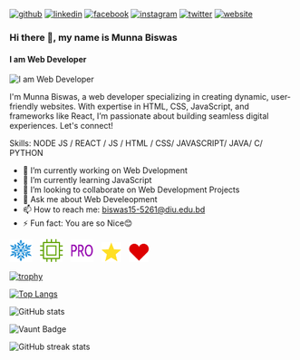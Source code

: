 [<img src='https://cdn.jsdelivr.net/npm/simple-icons@3.0.1/icons/github.svg' alt='github' height='40'>](https://github.com/munnabiswas99)  [<img src='https://cdn.jsdelivr.net/npm/simple-icons@3.0.1/icons/linkedin.svg' alt='linkedin' height='40'>](https://www.linkedin.com/in/munnabiswas99/)  [<img src='https://cdn.jsdelivr.net/npm/simple-icons@3.0.1/icons/facebook.svg' alt='facebook' height='40'>](https://www.facebook.com/munnabiswas999)  [<img src='https://cdn.jsdelivr.net/npm/simple-icons@3.0.1/icons/instagram.svg' alt='instagram' height='40'>](https://www.instagram.com/munnabiswas999/)  [<img src='https://cdn.jsdelivr.net/npm/simple-icons@3.0.1/icons/twitter.svg' alt='twitter' height='40'>](https://twitter.com/munnabiswas99)  [<img src='https://cdn.jsdelivr.net/npm/simple-icons@3.0.1/icons/icloud.svg' alt='website' height='40'>](munnabiswas.com)  
### Hi there 👋, my name is Munna Biswas
#### I am Web Developer
![I am Web Developer](https://scontent.fdac8-1.fna.fbcdn.net/v/t39.30808-6/462317296_1582243365998685_3315270525097678617_n.jpg?stp=cp6_dst-jpg_s960x960&_nc_cat=104&ccb=1-7&_nc_sid=cc71e4&_nc_eui2=AeEm4dXRQ-21FNVGRJ_0b6IEAd4XoTtqkoYB3hehO2qShpGAQLmm3LVZTFz5K8qAXVAAW0OifNf9PLRZZ3y-gx7W&_nc_ohc=YehdmA7__GQQ7kNvgG5_Doo&_nc_zt=23&_nc_ht=scontent.fdac8-1.fna&_nc_gid=AwwIiGqfXr_iAxmAaOlm9JN&oh=00_AYAhjf3edzifuVZfUfADATMKYMOuOr8R61F6wlUIlL4QCg&oe=6754D64E)

I'm Munna Biswas, a web developer specializing in creating dynamic, user-friendly websites. With expertise in HTML, CSS, JavaScript, and frameworks like React, I’m passionate about building seamless digital experiences. Let's connect!

Skills: NODE JS / REACT / JS / HTML / CSS/ JAVASCRIPT/ JAVA/ C/ PYTHON

- 🔭 I’m currently working on Web Dvelopment 
- 🌱 I’m currently learning JavaScript 
- 👯 I’m looking to collaborate on Web Development Projects 
- 💬 Ask me about Web Develeopment 
- 📫 How to reach me: biswas15-5261@diu.edu.bd 
- ⚡ Fun fact: You are so Nice😊 



<a href='https://archiveprogram.github.com/'><img src='https://raw.githubusercontent.com/acervenky/animated-github-badges/master/assets/acbadge.gif' width='40' height='40'></a> <a href='https://docs.github.com/en/developers'><img src='https://raw.githubusercontent.com/acervenky/animated-github-badges/master/assets/devbadge.gif' width='40' height='40'></a> <a href='https://github.com/pricing'><img src='https://raw.githubusercontent.com/acervenky/animated-github-badges/master/assets/pro.gif' width='40' height='40'></a> <a href='https://stars.github.com/'><img src='https://raw.githubusercontent.com/acervenky/animated-github-badges/master/assets/starbadge.gif' width='35' height='35'></a> <a href='https://docs.github.com/en/github/supporting-the-open-source-community-with-github-sponsors'><img src='https://raw.githubusercontent.com/acervenky/animated-github-badges/master/assets/sponsorbadge.gif' width='35' height='35'></a> 

[![trophy](https://github-profile-trophy.vercel.app/?username=munnabiswas99)](https://github.com/ryo-ma/github-profile-trophy)

[![Top Langs](https://github-readme-stats.vercel.app/api/top-langs/?username=munnabiswas99)](https://github.com/anuraghazra/github-readme-stats)

![GitHub stats](https://github-readme-stats.vercel.app/api?username=munnabiswas99&show_icons=true&count_private=true)  

![Vaunt Badge](https://api.vaunt.dev/v1/github/entities/munnabiswas99/contributions?format=svg&private=true)  

![GitHub streak stats](https://streak-stats.demolab.com/?user=munnabiswas99)  

